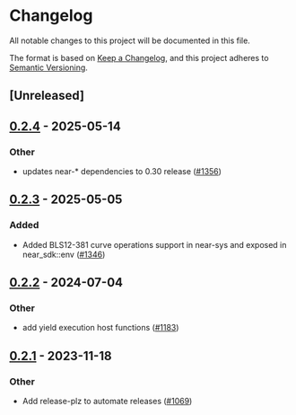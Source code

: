 # Changelog
All notable changes to this project will be documented in this file.

The format is based on [Keep a Changelog](https://keepachangelog.com/en/1.0.0/),
and this project adheres to [Semantic Versioning](https://semver.org/spec/v2.0.0.html).

## [Unreleased]

## [0.2.4](https://github.com/near/near-sdk-rs/compare/near-sys-v0.2.3...near-sys-v0.2.4) - 2025-05-14

### Other

- updates near-* dependencies to 0.30 release ([#1356](https://github.com/near/near-sdk-rs/pull/1356))

## [0.2.3](https://github.com/near/near-sdk-rs/compare/near-sys-v0.2.2...near-sys-v0.2.3) - 2025-05-05

### Added

- Added BLS12-381 curve operations support in near-sys and exposed in near_sdk::env ([#1346](https://github.com/near/near-sdk-rs/pull/1346))

## [0.2.2](https://github.com/near/near-sdk-rs/compare/near-sys-v0.2.1...near-sys-v0.2.2) - 2024-07-04

### Other
- add yield execution host functions ([#1183](https://github.com/near/near-sdk-rs/pull/1183))

## [0.2.1](https://github.com/near/near-sdk-rs/compare/4.1.1...near-sys-v0.2.1) - 2023-11-18

### Other
- Add release-plz to automate releases ([#1069](https://github.com/near/near-sdk-rs/pull/1069))
